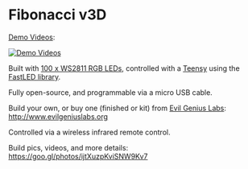 # Fibonacci v3D

[Demo Videos](https://youtu.be/eBLh7yvzN-Y?list=PLUYGVM-2vDxJLjAv6qwl_FOBu8xzAoJL4):

[![Demo Videos](http://img.youtube.com/vi/eBLh7yvzN-Y/0.jpg)](https://youtu.be/eBLh7yvzN-Y?list=PLUYGVM-2vDxJLjAv6qwl_FOBu8xzAoJL4)

Built with [100 x WS2811 RGB LEDs](https://www.adafruit.com/products/322), controlled with a [Teensy](https://www.pjrc.com/teensy) using the [FastLED library](https://github.com/FastLED/FastLED).

Fully open-source, and programmable via a micro USB cable.

Build your own, or buy one (finished or kit) from [Evil Genius Labs](http://www.evilgeniuslabs.org): http://www.evilgeniuslabs.org

Controlled via a wireless infrared remote control.

Build pics, videos, and more details: https://goo.gl/photos/ijtXuzpKviSNW9Kv7